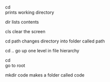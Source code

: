 cd  
prints working directory

dir 
lists contents

cls 
clear the screen

cd path 
changes directory into folder called path

cd ..
go up one level in file hierarchy

cd \
go to root

mkdir code
makes a folder called code